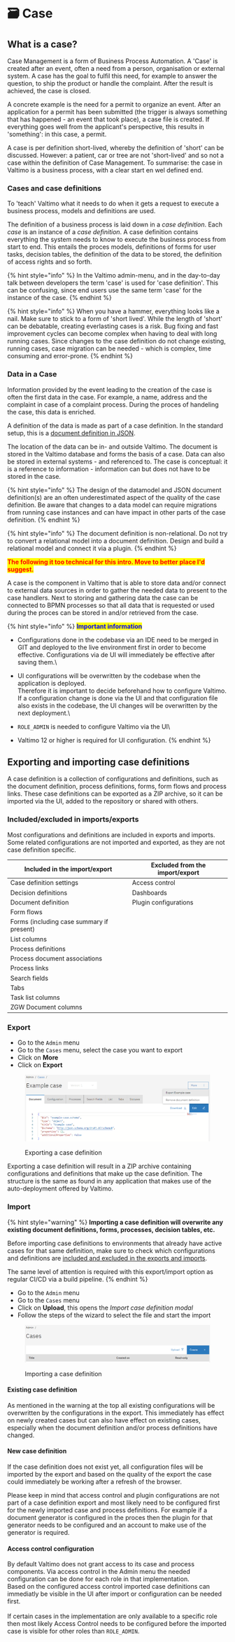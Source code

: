 # 🗃️ Case

## What is a case?

Case Management is a form of  Business Process Automation. A 'Case' is created after an event, often a need from a person, organisation or external system. A case has the goal to fulfil this need, for example to answer the question, to ship the product or handle the complaint. After the result is achieved, the case is closed.

A concrete example is the need for a permit to organize an event. After an application for a permit has been submitted (the trigger is always something that has happened - an event that took place), a case file is created. If everything goes well from the applicant's perspective, this results in 'something': in this case, a permit.

A case is per definition short-lived, whereby the definition of 'short' can be discussed. However: a patient, car or tree are not 'short-lived' and so not a case within the definition of Case Management. To summarise: the case in Valtimo is a business process, with a clear start en wel defined end. &#x20;

### Cases and case definitions

To 'teach' Valtimo what it needs to do when it gets a request to execute a business process, models and definitions are used.&#x20;

The definition of a business process is laid down in a _case definition_. Each _case_ is an instance of a _case definition_.  A case definition contains everything the system needs to know to execute the business process from start to end. This entails the proces models, definitions of forms for user tasks, decision tables, the definition of the data to be stored, the definition of access rights and so forth.&#x20;

{% hint style="info" %}
In the Valtimo admin-menu, and in the day-to-day talk between developers the term 'case' is used for 'case definition'. This can be confusing, since end users use the same term 'case' for the instance of the case. &#x20;
{% endhint %}

{% hint style="info" %}
When you have a hammer, everything looks like a nail. Make sure to stick to a form of 'short lived'. While the length of 'short' can be debatable, creating everlasting cases is a risk. Bug fixing and fast improvement cycles can become complex when having to deal with long running cases. Since changes to the case definition do not change existing, running cases, case migration can be needed - which is complex, time consuming and error-prone.
{% endhint %}

### Data in a Case

Information provided by the event leading to the creation of the case is often the first data in the case. For example, a name, address and the complaint in case of a complaint process. During the proces of handeling the case, this data is enriched.&#x20;

A definition of the data is made as part of a case definition. In the standard setup, this is a [document definition in JSON](document.md).&#x20;

The location of the data can be in- and outside Valtimo. The document is stored in the Valtimo database and forms the basis of a case. Data can also be stored in external systems - and referenced to. The case is conceptual: it is a reference to information - information can but does not have to be stored in the case.&#x20;

{% hint style="info" %}
The design of the datamodel and JSON document definition(s) are an often underestimated aspect of the quality of the case definition. Be aware that changes to a data model can require migrations from running case instances and can have impact in other parts of the case definition.&#x20;
{% endhint %}

{% hint style="info" %}
The document definition is non-relational. Do not try to convert a relational model into a document definition. Design and build a relational model and connect it via a plugin.&#x20;
{% endhint %}



<mark style="color:red;">**The following it too technical for this intro. Move to better place I'd suggest.**</mark>&#x20;

A case is the component in Valtimo that is able to store data and/or connect to external data sources in order to gather the needed data to present to the case handlers. Next to storing and gathering data the case can be connected to BPMN processes so that all data that is requested or used during the proces can be stored in and/or retrieved from the case.

{% hint style="info" %}
<mark style="color:blue;">**Important information**</mark>

* Configurations done in the codebase via an IDE need to be merged in GIT and deployed to the live environment first in order to become effective. Configurations via de UI will immediately be effective after saving them.\

* UI configurations will be overwritten by the codebase when the application is deployed.\
  Therefore it is important to decide beforehand how to configure Valtimo.\
  If a configuration change is done via the UI and that configuration file also exists in the codebase, the UI changes will be overwritten by the next deployment.\

* `ROLE_ADMIN` is needed to configure Valtimo via the UI\

* Valtimo 12 or higher is required for UI configuration.
{% endhint %}

## Exporting and importing case definitions

A case definition is a collection of configurations and definitions, such as the document definition, process definitions, forms, form flows and process links. These case definitions can be exported as a ZIP archive, so it can be imported via the UI, added to the repository or shared with others.

### Included/excluded in imports/exports

Most configurations and definitions are included in exports and imports. Some related configurations are not imported and exported, as they are not case definition specific.

| Included in the import/export             | Excluded from the import/export |
| ----------------------------------------- | ------------------------------- |
| Case definition settings                  | Access control                  |
| Decision definitions                      | Dashboards                      |
| Document definition                       | Plugin configurations           |
| Form flows                                |                                 |
| Forms (including case summary if present) |                                 |
| List columns                              |                                 |
| Process definitions                       |                                 |
| Process document associations             |                                 |
| Process links                             |                                 |
| Search fields                             |                                 |
| Tabs                                      |                                 |
| Task list columns                         |                                 |
| ZGW Document columns                      |                                 |

### Export <a href="#export" id="export"></a>

* Go to the `Admin` menu
* Go to the `Cases` menu, select the case you want to export
* Click on **More**
* Click on **Export**

<figure><img src="../../.gitbook/assets/image (14).png" alt=""><figcaption><p>Exporting a case definition</p></figcaption></figure>

Exporting a case definition will result in a ZIP archive containing configurations and definitions that make up the case definition. The structure is the same as found in any application that makes use of the auto-deployment offered by Valtimo.

### Import <a href="#import" id="import"></a>

{% hint style="warning" %}
**Importing a case definition will overwrite any existing document definitions, forms, processes, decision tables, etc.**

Before importing case definitions to environments that already have active cases for that same definition, make sure to check which configurations and definitions are [included and excluded in the exports and imports](./#included-excluded-in-imports-exports).

The same level of attention is required with this export/import option as regular CI/CD via a build pipeline.
{% endhint %}

* Go to the `Admin` menu
* Go to the `Cases` menu
* Click on **Upload**, this opens the _Import case definition modal_
* Follow the steps of the wizard to select the file and start the import

<figure><img src="../../.gitbook/assets/image (15).png" alt=""><figcaption><p>Importing a case definition</p></figcaption></figure>

#### Existing case definition

As mentioned in the warning at the top all existing configurations will be overwritten by the configurations in the export. This immediately has effect on newly created cases but can also have effect on existing cases, especially when the document definition and/or process definitions have changed.

#### New case definition

If the case definition does not exist yet, all configuration files will be imported by the export and based on the quality of the export the case could immediately be working after a refresh of the browser.

Please keep in mind that access control and plugin configurations are not part of a case definition export and most likely need to be configured first for the newly imported case and process definitions. For example if a document generator is configured in the proces then the plugin for that generator needs to be configured and an account to make use of the generator is required.

#### Access control configuration

By default Valtimo does not grant access to its case and process components. Via access control in the Admin menu the needed configuration can be done for each role in that implementation.\
Based on the configured access control imported case definitions can immediatly be visible in the UI after import or configuration can be needed first.\
\
If certain cases in the implementation are only available to a specific role then most likely Access Control needs to be configured before the imported case is visible for other roles than `ROLE_ADMIN`.
